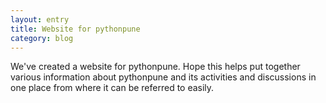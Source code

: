 ```yaml
---
layout: entry
title: Website for pythonpune
category: blog
---
```


We've created a website for pythonpune. Hope this helps put together various information about pythonpune and its activities and discussions in one place from where it can be referred to easily.


